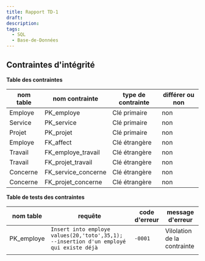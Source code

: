 ```yaml
---
title: Rapport TD-1
draft: 
description: 
tags:
  - SQL
  - Base-de-Données
---
```

## Contraintes d'intégrité

**Table des contraintes**

| nom table | nom contrainte      | type de contrainte | différer ou non |
| --------- | ------------------- | ------------------ | --------------- |
| Employe   | PK_employe          | Clé primaire       | non             |
| Service   | PK_service          | Clé primaire       | non             |
| Projet    | PK_projet           | Clé primaire       | non             |
| Employe   | FK_affect           | Clé étrangère      | non             |
| Travail   | FK_employe_travail  | Clé étrangère      | non             |
| Travail   | FK_projet_travail   | Clé étrangère      | non             |
| Concerne  | FK_service_concerne | Clé étrangère      | non             |
| Concerne  | FK_projet_concerne  | Clé étrangère      | non             |

**Table de tests des contraintes**

| nom table  | requête                                                                                | code d'erreur | message d'erreur            |
| ---------- | -------------------------------------------------------------------------------------- | ------------- | --------------------------- |
| PK_employe | `Insert into employe values(20,'toto',35,1); --insertion d'un employé qui existe déjà` | `-0001`       | Vilolation de la contrainte |
|            |                                                                                        |               |                             |
